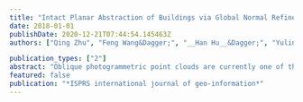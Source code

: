 ```yaml
---
title: "Intact Planar Abstraction of Buildings via Global Normal Refinement from Noisy Oblique Photogrammetric Point Clouds"
date: 2018-01-01
publishDate: 2020-12-21T07:44:54.145463Z
authors: ["Qing Zhu", "Feng Wang&Dagger;", "__Han Hu__&Dagger;", "Yulin Ding", "Jiali Xie", "Weixi Wang", "Ruofei Zhong"]

publication_types: ["2"]
abstract: "Oblique photogrammetric point clouds are currently one of the major data sources for the three-dimensional level-of-detail reconstruction of buildings. However, they are severely noise-laden and pose serious problems for the effective and automatic surface extraction of buildings. In addition, conventional methods generally use normal vectors estimated in a local neighborhood, which are liable to be affected by noise, leading to inferior results in successive building reconstruction. In this paper, we propose an intact planar abstraction method for buildings, which explicitly handles noise by integrating information in a larger context through global optimization. The information propagates hierarchically from a local to global scale through the following steps: first, based on voxel cloud connectivity segmentation, single points are clustered into supervoxels that are enforced to not cross the surface boundary; second, each supervoxel is expanded to nearby supervoxels through the maximal support region, which strictly enforces planarity; third, the relationships established by the maximal support regions are injected into a global optimization, which reorients the local normal vectors to be more consistent in a larger context; finally, the intact planar surfaces are obtained by region growing using robust normal and point connectivity in the established spatial relations. Experiments on the photogrammetric point clouds obtained from oblique images showed that the proposed method is effective in reducing the influence of noise and retrieving almost all of the major planar structures of the examined buildings."
featured: false
publication: "*ISPRS international journal of geo-information*"
---
```


